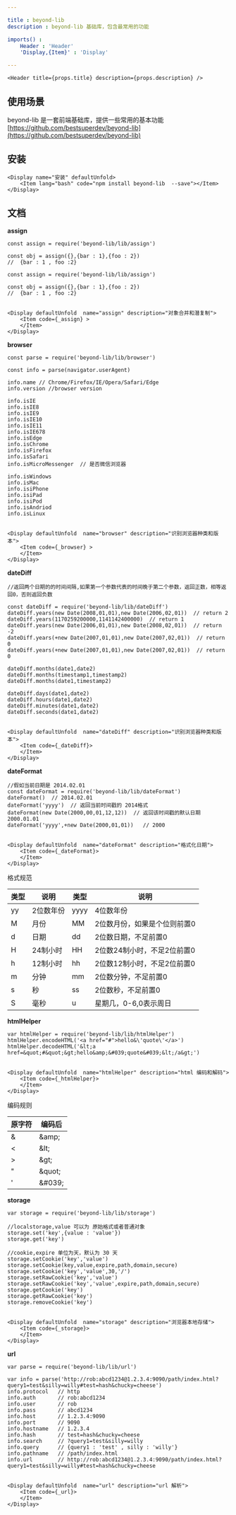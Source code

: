 ```yaml
---

title : beyond-lib
description : beyond-lib 基础库，包含最常用的功能

imports() : 
    Header : 'Header'
    'Display,{Item}' : 'Display'

---
```


```render html
<Header title={props.title} description={props.description} /> 
```


## 使用场景

beyond-lib 是一套前端基础库，提供一些常用的基本功能 [https://github.com/bestsuperdev/beyond-lib](https://github.com/bestsuperdev/beyond-lib)



## 安装

```render
<Display name="安装" defaultUnfold>
	<Item lang="bash" code="npm install beyond-lib  --save"></Item>
</Display>
```
## 文档


**assign**

```source _code
const assign = require('beyond-lib/lib/assign')

const obj = assign({},{bar : 1},{foo : 2})  
//  {bar : 1 , foo :2}
```

```source _assign
const assign = require('beyond-lib/lib/assign')

const obj = assign({},{bar : 1},{foo : 2})  
//  {bar : 1 , foo :2}
```


```render

<Display defaultUnfold  name="assign" description="对象合并和潜复制">
    <Item code={_assign} >
    </Item>
</Display>

```


**browser**


```source _browser
const parse = require('beyond-lib/lib/browser')

const info = parse(navigator.userAgent)

info.name // Chrome/Firefox/IE/Opera/Safari/Edge
info.version //browser version

info.isIE   
info.isIE8  
info.isIE9  
info.isIE10  
info.isIE11  
info.isIE678  
info.isEdge  
info.isChrome  
info.isFirefox  
info.isSafari  
info.isMicroMessenger  // 是否微信浏览器

info.isWindows  
info.isMac  
info.isiPhone  
info.isiPad  
info.isiPod  
info.isAndriod  
info.isLinux  
```


```render

<Display defaultUnfold  name="browser" description="识别浏览器种类和版本">
    <Item code={_browser} >
    </Item>
</Display>

```



**dateDiff**


```source _dateDiff
//返回两个日期的的时间间隔,如果第一个参数代表的时间晚于第二个参数，返回正数，相等返回0，否则返回负数

const dateDiff = require('beyond-lib/lib/dateDiff')
dateDiff.years(new Date(2008,01,01),new Date(2006,02,01))  // return 2
dateDiff.years(1170259200000,1141142400000)  // return 1
dateDiff.years(new Date(2006,01,01),new Date(2008,02,01))  // return -2
dateDiff.years(+new Date(2007,01,01),new Date(2007,02,01))  // return 0
dateDiff.years(+new Date(2007,01,01),new Date(2007,02,01))  // return 0

dateDiff.months(date1,date2)
dateDiff.months(timestamp1,timestamp2)
dateDiff.months(date1,timestamp2)

dateDiff.days(date1,date2)
dateDiff.hours(date1,date2)
dateDiff.minutes(date1,date2)
dateDiff.seconds(date1,date2)

```


```render

<Display defaultUnfold  name="dateDiff" description="识别浏览器种类和版本">
    <Item code={_dateDiff}>
    </Item>
</Display>

```


**dateFormat**



```source _dateFormat
//假如当前日期是 2014.02.01
const dateFormat = require('beyond-lib/lib/dateFormat')
dateFormat()  // 2014.02.01
dateFormat('yyyy')  // 返回当前时间戳的 2014格式
dateFormat(new Date(2000,00,01,12,12))  // 返回该时间戳的默认日期 2000.01.01
dateFormat('yyyy',+new Date(2000,01,01))   // 2000

```


```render

<Display defaultUnfold  name="dateFormat" description="格式化日期">
    <Item code={_dateFormat}>
    </Item>
</Display>

```

格式规范

| 类型 | 说明   |  类型 | 说明   |  
| -----| -----  | -----| -----  | 
| yy   | 2位数年份   | yyyy | 4位数年份 |  
| M    | 月份 |   MM   | 2位数月份，如果是个位则前置0 |  
| d    | 日期 |   dd   | 2位数日期，不足前置0 |  
| H    | 24制小时 | HH   | 2位数24制小时，不足2位前置0 |
| h    | 12制小时 |   hh   | 2位数12制小时，不足2位前置0 |
| m    | 分钟 |   mm   | 2位数分钟，不足前置0 |
| s    | 秒 |   ss   | 2位数秒，不足前置0 |
| S    | 毫秒 |   u    | 星期几，0-6,0表示周日 |  


**htmlHelper**


```source _htmlHelper
var htmlHelper = require('beyond-lib/lib/htmlHelper')
htmlHelper.encodeHTML('<a href="#">hello&\'quote\'</a>')
htmlHelper.decodeHTML('&lt;a href=&quot;#&quot;&gt;hello&amp;&#039;quote&#039;&lt;/a&gt;')

```


```render

<Display defaultUnfold  name="htmlHelper" description="html 编码和解码">
    <Item code={_htmlHelper}>
    </Item>
</Display>

```

编码规则

| 原字符 | 编码后 |  
| -----| -----  | 
| & |  \&amp; |  
| < |  \&lt;   | 
| > |  \&gt; |  
| " |  \&quot; |  
| ' |  \&#039; |  


**storage**


```source _storage
var storage = require('beyond-lib/lib/storage')

//localstorage,value 可以为 原始格式或者普通对象
storage.set('key',{value : 'value'})
storage.get('key')

//cookie,expire 单位为天，默认为 30 天
storage.setCookie('key','value')
storage.setCookie(key,value,expire,path,domain,secure)
storage.setCookie('key','value',30,'/')
storage.setRawCookie('key','value')
storage.setRawCookie('key','value',expire,path,domain,secure)
storage.getCookie('key')
storage.getRawCookie('key')
storage.removeCookie('key')

```


```render

<Display defaultUnfold  name="storage" description="浏览器本地存储">
    <Item code={_storage}>
    </Item>
</Display>

```




**url**

```source _url
var parse = require('beyond-lib/lib/url')

var info = parse('http://rob:abcd1234@1.2.3.4:9090/path/index.html?query1=test&silly=willy#test=hash&chucky=cheese')
info.protocol   // http
info.auth       // rob:abcd1234
info.user       // rob
info.pass       // abcd1234
info.host       // 1.2.3.4:9090
info.port       // 9090
info.hostname   // 1.2.3.4
info.hash       // test=hash&chucky=cheese
info.search     // ?query1=test&silly=willy
info.query      // {query1 : 'test' , silly : 'willy'}
info.pathname   // /path/index.html
info.url        // http://rob:abcd1234@1.2.3.4:9090/path/index.html?query1=test&silly=willy#test=hash&chucky=cheese

```


```render

<Display defaultUnfold  name="url" description="url 解析">
    <Item code={_url}>
    </Item>
</Display>

```